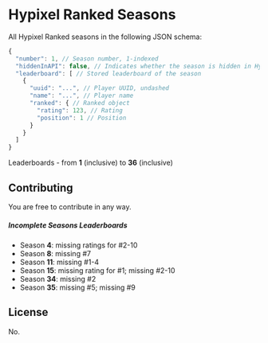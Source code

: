 # Hypixel Ranked Seasons

All Hypixel Ranked seasons in the following JSON schema:

```js
{
  "number": 1, // Season number, 1-indexed
  "hiddenInAPI": false, // Indicates whether the season is hidden in Hypixel API or not
  "leaderboard": [ // Stored leaderboard of the season
    {
      "uuid": "...", // Player UUID, undashed
      "name": "...", // Player name
      "ranked": { // Ranked object
        "rating": 123, // Rating
        "position": 1 // Position
      }
    }
  ]
}
```

Leaderboards - from **1** (inclusive) to **36** (inclusive)

## Contributing

You are free to contribute in any way.

##### Incomplete Seasons Leaderboards

* Season **4**: missing ratings for #2-10
* Season **8**: missing #7
* Season **11**: missing #1-4
* Season **15**: missing rating for #1; missing #2-10
* Season **34**: missing #2
* Season **35**: missing #5; missing #9

## License

No.
